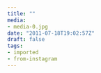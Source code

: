 ```yaml
---
title: ""
media:
- media-0.jpg
date: "2011-07-18T19:02:57Z"
draft: false
tags:
- imported
- from-instagram
---
```


